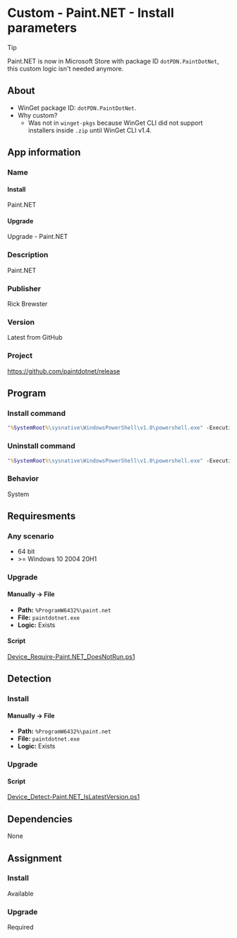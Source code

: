 # Custom - Paint.NET - Install parameters

> [!TIP]
> Paint.NET is now in Microsoft Store with package ID `dotPDN.PaintDotNet`, this custom logic isn't needed anymore.

## About

* WinGet package ID: `dotPDN.PaintDotNet`.
* Why custom?
  * Was not in `winget-pkgs` because WinGet CLI did not support installers inside `.zip` until WinGet CLI v1.4.

## App information

### Name

#### Install

Paint.NET

#### Upgrade

Upgrade - Paint.NET

### Description

Paint.NET

### Publisher

Rick Brewster

### Version

Latest from GitHub

### Project

<https://github.com/paintdotnet/release>

## Program

### Install command

```bat
"%SystemRoot%\sysnative\WindowsPowerShell\v1.0\powershell.exe" -ExecutionPolicy "Bypass" -NoLogo -NonInteractive -NoProfile -WindowStyle "Hidden" -Command "& '.\Device_Install-Paint.NET_LatestVersion.ps1'; exit $LASTEXITCODE"
```

### Uninstall command

```bat
"%SystemRoot%\sysnative\WindowsPowerShell\v1.0\powershell.exe" -ExecutionPolicy "Bypass" -NoLogo -NonInteractive -NoProfile -WindowStyle "Hidden" -Command "& '.\Device_Uninstall-Paint.NET_AnyVersion'; exit $LASTEXITCODE"
```

### Behavior

System

## Requiresments

### Any scenario

* 64 bit
* \>= Windows 10 2004 20H1

### Upgrade

#### Manually -> File

* **Path:** `%ProgramW6432%\paint.net`
* **File:** `paintdotnet.exe`
* **Logic:** Exists

#### Script

[Device_Require-Paint.NET_DoesNotRun.ps1](./Device_Require-Paint.NET_DoesNotRun.ps1)

## Detection

### Install

#### Manually -> File

* **Path:** `%ProgramW6432%\paint.net`
* **File:** `paintdotnet.exe`
* **Logic:** Exists

### Upgrade

#### Script

[Device_Detect-Paint.NET_IsLatestVersion.ps1](./Device_Detect-Paint.NET_IsLatestVersion.ps1)

## Dependencies

None

## Assignment

### Install

Available

### Upgrade

Required

